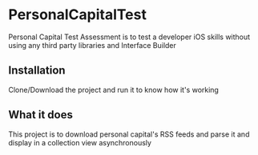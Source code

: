 # PersonalCapitalTest

Personal Capital Test Assessment is to test a developer iOS skills without using any third party libraries and Interface Builder

## Installation

Clone/Download the project and run it to know how it's working

## What it does

This project is to download personal capital's RSS feeds and parse it and display in a collection view asynchronously 
